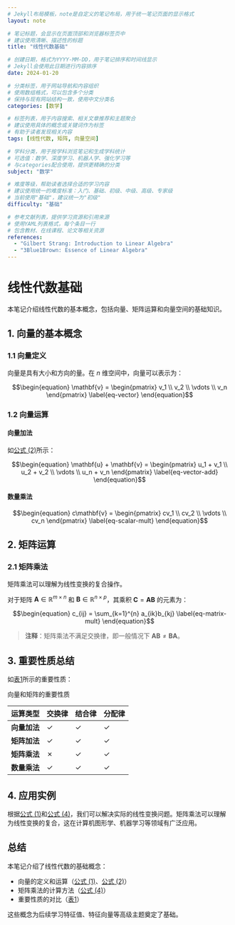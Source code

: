 ```yaml
---
# Jekyll布局模板，note是自定义的笔记布局，用于统一笔记页面的显示格式
layout: note

# 笔记标题，会显示在页面顶部和浏览器标签页中
# 建议使用清晰、描述性的标题
title: "线性代数基础"

# 创建日期，格式为YYYY-MM-DD，用于笔记排序和时间线显示
# Jekyll会使用此日期进行内容排序
date: 2024-01-20

# 分类标签，用于网站导航和内容组织
# 使用数组格式，可以包含多个分类
# 保持与现有网站结构一致，使用中文分类名
categories: [数学]

# 标签列表，用于内容搜索、相关文章推荐和主题聚合
# 建议使用具体的概念或关键词作为标签
# 有助于读者发现相关内容
tags: [线性代数, 矩阵, 向量空间]

# 学科分类，用于按学科浏览笔记和生成学科统计
# 可选值：数学、深度学习、机器人学、强化学习等
# 与categories配合使用，提供更精确的分类
subject: "数学"

# 难度等级，帮助读者选择合适的学习内容
# 建议使用统一的难度标准：入门、基础、初级、中级、高级、专家级
# 当前使用"基础"，建议统一为"初级"
difficulty: "基础"

# 参考文献列表，提供学习资源和引用来源
# 使用YAML列表格式，每个条目一行
# 包含教材、在线课程、论文等相关资源
references:
  - "Gilbert Strang: Introduction to Linear Algebra"
  - "3Blue1Brown: Essence of Linear Algebra"
---
```


# 线性代数基础

本笔记介绍线性代数的基本概念，包括向量、矩阵运算和向量空间的基础知识。

## 1. 向量的基本概念

### 1.1 向量定义

向量是具有大小和方向的量。在 $n$ 维空间中，向量可以表示为：

<span id="eq-vector"></span>
$$\begin{equation}
\mathbf{v} = \begin{pmatrix} v_1 \\ v_2 \\ \vdots \\ v_n \end{pmatrix} \label{eq-vector}
\end{equation}$$

### 1.2 向量运算

#### 向量加法
如[公式 (2)](#eq-vector-add)所示：

<span id="eq-vector-add"></span>
$$\begin{equation}
\mathbf{u} + \mathbf{v} = \begin{pmatrix} u_1 + v_1 \\ u_2 + v_2 \\ \vdots \\ u_n + v_n \end{pmatrix} \label{eq-vector-add}
\end{equation}$$

#### 数量乘法
<span id="eq-scalar-mult"></span>
$$\begin{equation}
c\mathbf{v} = \begin{pmatrix} cv_1 \\ cv_2 \\ \vdots \\ cv_n \end{pmatrix} \label{eq-scalar-mult}
\end{equation}$$

## 2. 矩阵运算

### 2.1 矩阵乘法

矩阵乘法可以理解为线性变换的复合操作。

对于矩阵 $\mathbf{A} \in \mathbb{R}^{m \times n}$ 和 $\mathbf{B} \in \mathbb{R}^{n \times p}$，其乘积 $\mathbf{C} = \mathbf{AB}$ 的元素为：

<span id="eq-matrix-mult"></span>
$$\begin{equation}
c_{ij} = \sum_{k=1}^{n} a_{ik}b_{kj} \label{eq-matrix-mult}
\end{equation}$$

> **注释**：矩阵乘法不满足交换律，即一般情况下 $\mathbf{A}\mathbf{B} \neq \mathbf{B}\mathbf{A}$。

## 3. 重要性质总结

如[表1](#table-properties)所示的重要性质：

<div id="table-properties" class="table-wrapper">
<div class="table-caption">向量和矩阵的重要性质</div>

<table>
<thead>
<tr>
  <th>运算类型</th>
  <th>交换律</th>
  <th>结合律</th>
  <th>分配律</th>
</tr>
</thead>
<tbody>
<tr>
  <td><strong>向量加法</strong></td>
  <td>✓</td>
  <td>✓</td>
  <td>✓</td>
</tr>
<tr>
  <td><strong>矩阵加法</strong></td>
  <td>✓</td>
  <td>✓</td>
  <td>✓</td>
</tr>
<tr>
  <td><strong>矩阵乘法</strong></td>
  <td>✗</td>
  <td>✓</td>
  <td>✓</td>
</tr>
<tr>
  <td><strong>数量乘法</strong></td>
  <td>✓</td>
  <td>✓</td>
  <td>✓</td>
</tr>
</tbody>
</table>

</div>

## 4. 应用实例

根据[公式 (1)](#eq-vector)和[公式 (4)](#eq-matrix-mult)，我们可以解决实际的线性变换问题。矩阵乘法可以理解为线性变换的复合，这在计算机图形学、机器学习等领域有广泛应用。

## 总结

本笔记介绍了线性代数的基础概念：
- 向量的定义和运算（[公式 (1)](#eq-vector)、[公式 (2)](#eq-vector-add)）
- 矩阵乘法的计算方法（[公式 (4)](#eq-matrix-mult)）
- 重要性质的对比（[表1](#table-properties)）

这些概念为后续学习特征值、特征向量等高级主题奠定了基础。 